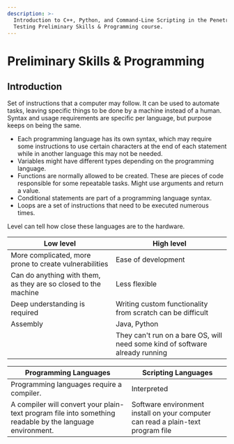 ```yaml
---
description: >-
  Introduction to C++, Python, and Command-Line Scripting in the Penetration
  Testing Preliminary Skills & Programming course.
---
```


# Preliminary Skills & Programming

## Introduction

Set of instructions that a computer may follow. It can be used to automate tasks, leaving specific things to be done by a machine instead of a human. Syntax and usage requirements are specific per language, but purpose keeps on being the same.

* Each programming language has its own syntax, which may require some instructions to use certain characters at the end of each statement while in another language this may not be needed.
* Variables might have different types depending on the programming language.
* Functions are normally allowed to be created. These are pieces of code responsible for some repeatable tasks. Might use arguments and return a value.
* Conditional statements are part of a programming language syntax.
* Loops are a set of instructions that need to be executed numerous times.

Level can tell how close these languages are to the hardware.

| Low level                                                       | High level                                                                   |
| --------------------------------------------------------------- | ---------------------------------------------------------------------------- |
| More complicated, more prone to create vulnerabilities          | Ease of development                                                          |
| Can do anything with them, as they are so closed to the machine | Less flexible                                                                |
| Deep understanding is required                                  | Writing custom functionality from scratch can be difficult                   |
| Assembly                                                        | Java, Python                                                                 |
|                                                                 | They can't run on a bare OS, will need some kind of software already running |

| Programming Languages                                                                                     | Scripting Languages                                                              |
| --------------------------------------------------------------------------------------------------------- | -------------------------------------------------------------------------------- |
| Programming languages require a compiler.                                                                 | Interpreted                                                                      |
| A compiler will convert your plain-text program file into something readable by the language environment. | Software environment install on your computer can read a plain-text program file |
